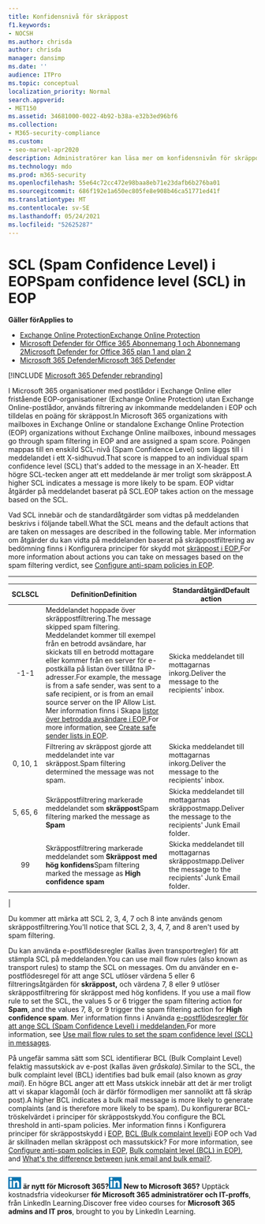 ```yaml
---
title: Konfidensnivå för skräppost
f1.keywords:
- NOCSH
ms.author: chrisda
author: chrisda
manager: dansimp
ms.date: ''
audience: ITPro
ms.topic: conceptual
localization_priority: Normal
search.appverid:
- MET150
ms.assetid: 34681000-0022-4b92-b38a-e32b3ed96bf6
ms.collection:
- M365-security-compliance
ms.custom:
- seo-marvel-apr2020
description: Administratörer kan läsa mer om konfidensnivån för skräppost (SCL) som används för meddelanden i Exchange Online Protection (EOP).
ms.technology: mdo
ms.prod: m365-security
ms.openlocfilehash: 55e64c72cc472e98baa8eb71e23dafb6b276ba01
ms.sourcegitcommit: 686f192e1a650ec805fe8e908b46ca51771ed41f
ms.translationtype: MT
ms.contentlocale: sv-SE
ms.lasthandoff: 05/24/2021
ms.locfileid: "52625287"
---
```

# <a name="spam-confidence-level-scl-in-eop"></a><span data-ttu-id="f3185-103">SCL (Spam Confidence Level) i EOP</span><span class="sxs-lookup"><span data-stu-id="f3185-103">Spam confidence level (SCL) in EOP</span></span>

<span data-ttu-id="f3185-104">**Gäller för**</span><span class="sxs-lookup"><span data-stu-id="f3185-104">**Applies to**</span></span>
- [<span data-ttu-id="f3185-105">Exchange Online Protection</span><span class="sxs-lookup"><span data-stu-id="f3185-105">Exchange Online Protection</span></span>](exchange-online-protection-overview.md)
- [<span data-ttu-id="f3185-106">Microsoft Defender för Office 365 Abonnemang 1 och Abonnemang 2</span><span class="sxs-lookup"><span data-stu-id="f3185-106">Microsoft Defender for Office 365 plan 1 and plan 2</span></span>](defender-for-office-365.md)
- [<span data-ttu-id="f3185-107">Microsoft 365 Defender</span><span class="sxs-lookup"><span data-stu-id="f3185-107">Microsoft 365 Defender</span></span>](../defender/microsoft-365-defender.md)

[!INCLUDE [Microsoft 365 Defender rebranding](../includes/microsoft-defender-for-office.md)]

<span data-ttu-id="f3185-108">I Microsoft 365 organisationer med postlådor i Exchange Online eller fristående EOP-organisationer (Exchange Online Protection) utan Exchange Online-postlådor, används filtrering av inkommande meddelanden i EOP och tilldelas en poäng för skräppost.</span><span class="sxs-lookup"><span data-stu-id="f3185-108">In Microsoft 365 organizations with mailboxes in Exchange Online or standalone Exchange Online Protection (EOP) organizations without Exchange Online mailboxes, inbound messages go through spam filtering in EOP and are assigned a spam score.</span></span> <span data-ttu-id="f3185-109">Poängen mappas till en enskild SCL-nivå (Spam Confidence Level) som läggs till i meddelandet i ett X-sidhuvud.</span><span class="sxs-lookup"><span data-stu-id="f3185-109">That score is mapped to an individual spam confidence level (SCL) that's added to the message in an X-header.</span></span> <span data-ttu-id="f3185-110">Ett högre SCL-tecken anger att ett meddelande är mer troligt som skräppost.</span><span class="sxs-lookup"><span data-stu-id="f3185-110">A higher SCL indicates a message is more likely to be spam.</span></span> <span data-ttu-id="f3185-111">EOP vidtar åtgärder på meddelandet baserat på SCL.</span><span class="sxs-lookup"><span data-stu-id="f3185-111">EOP takes action on the message based on the SCL.</span></span>

<span data-ttu-id="f3185-112">Vad SCL innebär och de standardåtgärder som vidtas på meddelanden beskrivs i följande tabell.</span><span class="sxs-lookup"><span data-stu-id="f3185-112">What the SCL means and the default actions that are taken on messages are described in the following table.</span></span> <span data-ttu-id="f3185-113">Mer information om åtgärder du kan vidta på meddelanden baserat på skräppostfiltrering av bedömning finns i Konfigurera principer för skydd mot [skräppost i EOP.](configure-your-spam-filter-policies.md)</span><span class="sxs-lookup"><span data-stu-id="f3185-113">For more information about actions you can take on messages based on the spam filtering verdict, see [Configure anti-spam policies in EOP](configure-your-spam-filter-policies.md).</span></span>

****

|<span data-ttu-id="f3185-114">SCL</span><span class="sxs-lookup"><span data-stu-id="f3185-114">SCL</span></span>|<span data-ttu-id="f3185-115">Definition</span><span class="sxs-lookup"><span data-stu-id="f3185-115">Definition</span></span>|<span data-ttu-id="f3185-116">Standardåtgärd</span><span class="sxs-lookup"><span data-stu-id="f3185-116">Default action</span></span>|
|:---:|---|---|
|<span data-ttu-id="f3185-117">-1</span><span class="sxs-lookup"><span data-stu-id="f3185-117">-1</span></span>|<span data-ttu-id="f3185-118">Meddelandet hoppade över skräppostfiltrering.</span><span class="sxs-lookup"><span data-stu-id="f3185-118">The message skipped spam filtering.</span></span> <span data-ttu-id="f3185-119">Meddelandet kommer till exempel från en betrodd avsändare, har skickats till en betrodd mottagare eller kommer från en server för e-postkälla på listan över tillåtna IP-adresser.</span><span class="sxs-lookup"><span data-stu-id="f3185-119">For example, the message is from a safe sender, was sent to a safe recipient, or is from an email source server on the IP Allow List.</span></span> <span data-ttu-id="f3185-120">Mer information finns i Skapa [listor över betrodda avsändare i EOP.](create-safe-sender-lists-in-office-365.md)</span><span class="sxs-lookup"><span data-stu-id="f3185-120">For more information, see [Create safe sender lists in EOP](create-safe-sender-lists-in-office-365.md).</span></span>|<span data-ttu-id="f3185-121">Skicka meddelandet till mottagarnas inkorg.</span><span class="sxs-lookup"><span data-stu-id="f3185-121">Deliver the message to the recipients' inbox.</span></span>|
|<span data-ttu-id="f3185-122">0, 1</span><span class="sxs-lookup"><span data-stu-id="f3185-122">0, 1</span></span>|<span data-ttu-id="f3185-123">Filtrering av skräppost gjorde att meddelandet inte var skräppost.</span><span class="sxs-lookup"><span data-stu-id="f3185-123">Spam filtering determined the message was not spam.</span></span>|<span data-ttu-id="f3185-124">Skicka meddelandet till mottagarnas inkorg.</span><span class="sxs-lookup"><span data-stu-id="f3185-124">Deliver the message to the recipients' inbox.</span></span>|
|<span data-ttu-id="f3185-125">5, 6</span><span class="sxs-lookup"><span data-stu-id="f3185-125">5, 6</span></span>|<span data-ttu-id="f3185-126">Skräppostfiltrering markerade meddelandet som **skräppost**</span><span class="sxs-lookup"><span data-stu-id="f3185-126">Spam filtering marked the message as **Spam**</span></span>|<span data-ttu-id="f3185-127">Skicka meddelandet till mottagarnas skräppostmapp.</span><span class="sxs-lookup"><span data-stu-id="f3185-127">Deliver the message to the recipients' Junk Email folder.</span></span>|
|<span data-ttu-id="f3185-128">9</span><span class="sxs-lookup"><span data-stu-id="f3185-128">9</span></span>|<span data-ttu-id="f3185-129">Skräppostfiltrering markerade meddelandet som **Skräppost med hög konfidens**</span><span class="sxs-lookup"><span data-stu-id="f3185-129">Spam filtering marked the message as **High confidence spam**</span></span>|<span data-ttu-id="f3185-130">Skicka meddelandet till mottagarnas skräppostmapp.</span><span class="sxs-lookup"><span data-stu-id="f3185-130">Deliver the message to the recipients' Junk Email folder.</span></span>|
|

<span data-ttu-id="f3185-131">Du kommer att märka att SCL 2, 3, 4, 7 och 8 inte används genom skräppostfiltrering.</span><span class="sxs-lookup"><span data-stu-id="f3185-131">You'll notice that SCL 2, 3, 4, 7, and 8 aren't used by spam filtering.</span></span>

<span data-ttu-id="f3185-132">Du kan använda e-postflödesregler (kallas även transportregler) för att stämpla SCL på meddelanden.</span><span class="sxs-lookup"><span data-stu-id="f3185-132">You can use mail flow rules (also known as transport rules) to stamp the SCL on messages.</span></span> <span data-ttu-id="f3185-133">Om du använder en e-postflödesregel för att ange SCL utlöser värdena 5 eller 6 filtreringsåtgärden för **skräppost,** och värdena 7, 8 eller 9 utlöser skräppostfiltrering för skräppost med hög konfidens. </span><span class="sxs-lookup"><span data-stu-id="f3185-133">If you use a mail flow rule to set the SCL, the values 5 or 6 trigger the spam filtering action for **Spam**, and the values 7, 8, or 9 trigger the spam filtering action for **High confidence spam**.</span></span> <span data-ttu-id="f3185-134">Mer information finns i Använda [e-postflödesregler för att ange SCL (Spam Confidence Level) i meddelanden.](/exchange/security-and-compliance/mail-flow-rules/use-rules-to-set-scl)</span><span class="sxs-lookup"><span data-stu-id="f3185-134">For more information, see [Use mail flow rules to set the spam confidence level (SCL) in messages](/exchange/security-and-compliance/mail-flow-rules/use-rules-to-set-scl).</span></span>

<span data-ttu-id="f3185-135">På ungefär samma sätt som SCL identifierar BCL (Bulk Complaint Level) felaktig massutskick av e-post (kallas även _gråskala)._</span><span class="sxs-lookup"><span data-stu-id="f3185-135">Similar to the SCL, the bulk complaint level (BCL) identifies bad bulk email (also known as _gray mail_).</span></span> <span data-ttu-id="f3185-136">En högre BCL anger att ett Mass utskick innebär att det är mer troligt att vi skapar klagomål (och är därför förmodligen mer sannolikt att få skräp post).</span><span class="sxs-lookup"><span data-stu-id="f3185-136">A higher BCL indicates a bulk mail message is more likely to generate complaints (and is therefore more likely to be spam).</span></span> <span data-ttu-id="f3185-137">Du konfigurerar BCL-tröskelvärdet i principer för skräppostskydd.</span><span class="sxs-lookup"><span data-stu-id="f3185-137">You configure the BCL threshold in anti-spam policies.</span></span> <span data-ttu-id="f3185-138">Mer information finns i Konfigurera principer för skräppostskydd i [EOP,](configure-your-spam-filter-policies.md) [BCL (Bulk complaint level)](bulk-complaint-level-values.md)i EOP och Vad är skillnaden mellan skräppost och massutskick? [](what-s-the-difference-between-junk-email-and-bulk-email.md)</span><span class="sxs-lookup"><span data-stu-id="f3185-138">For more information, see [Configure anti-spam policies in EOP](configure-your-spam-filter-policies.md), [Bulk complaint level (BCL) in EOP)](bulk-complaint-level-values.md), and [What's the difference between junk email and bulk email?](what-s-the-difference-between-junk-email-and-bulk-email.md).</span></span>

****

<span data-ttu-id="f3185-139">![Den korta ikonen för LinkedIn Learning ](../../media/eac8a413-9498-4220-8544-1e37d1aaea13.png) **är nytt för Microsoft 365?**</span><span class="sxs-lookup"><span data-stu-id="f3185-139">![The short icon for LinkedIn Learning](../../media/eac8a413-9498-4220-8544-1e37d1aaea13.png) **New to Microsoft 365?**</span></span> <span data-ttu-id="f3185-140">Upptäck kostnadsfria videokurser **för Microsoft 365 administratörer och IT-proffs**, från LinkedIn Learning.</span><span class="sxs-lookup"><span data-stu-id="f3185-140">Discover free video courses for **Microsoft 365 admins and IT pros**, brought to you by LinkedIn Learning.</span></span>
